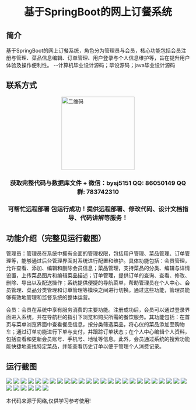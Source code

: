 <p><h1 align="center">基于SpringBoot的网上订餐系统</h1></p>

## 简介
基于SpringBoot的网上订餐系统，角色分为管理员与会员，核心功能包括会员注册与管理、菜品信息编辑、订单管理、用户登录与个人信息维护等，旨在提升用户体验及操作便利性。    --计算机毕业设计源码；毕设源码；java毕业设计源码


## 联系方式
<img src="https://bs-1329754181.cos.ap-shanghai.myqcloud.com/wx.jpg" alt="二维码" style="display: block; margin: 0 auto;" width="200px">
<p><h3 align="center">获取完整代码与数据库文件 + 微信：bysj5151 QQ: 86050149 QQ群: 783742310</h3></p>
<p><h3 align="center">可帮忙远程部署 包运行成功！提供远程部署、修改代码、设计文档指导、代码讲解等服务！</h3></p>

## 功能介绍（完整见运行截图）
管理员：管理员在系统中拥有全面的管理权限，包括用户管理、菜品管理、订单管理等，能够通过后台管理界面对系统进行配置和维护。具体功能包括：会员管理，允许查看、添加、编辑和删除会员信息；菜品管理，支持菜品的分类、编辑与详情设置，上传菜品图片和编辑菜品描述；订单管理，提供订单的查询、查看、修改、删除、导出以及配送操作；系统提供便捷的导航菜单，帮助管理员在个人中心、会员管理、菜品分类管理和订单管理等模块之间进行切换。通过这些功能，管理员能够有效地管理和监督系统的整体运营。

会员：会员在系统中享有服务消费的主要功能。注册成功后，会员可以通过登录界面进入系统，并在导航栏的指引下浏览和购买所需的餐饮服务。其功能包括：在首页与菜单浏览界面中查看餐品信息，按分类筛选菜品，将心仪的菜品添加至购物车；通过订单功能进行下单与支付，并跟踪订单状态；在个人中心编辑个人资料，包括查看和更新会员账号、手机号、地址等信息。此外，会员通过系统的搜索功能能快捷地查找特定菜品，并能查看历史订单以便于管理个人消费记录。


## 运行截图
![](https://bs-1329754181.cos.ap-shanghai.myqcloud.com/spring/OnlineOrderingSystem/img/001.jpg)
![](https://bs-1329754181.cos.ap-shanghai.myqcloud.com/spring/OnlineOrderingSystem/img/002.jpg)
![](https://bs-1329754181.cos.ap-shanghai.myqcloud.com/spring/OnlineOrderingSystem/img/003.jpg)
![](https://bs-1329754181.cos.ap-shanghai.myqcloud.com/spring/OnlineOrderingSystem/img/004.jpg)
![](https://bs-1329754181.cos.ap-shanghai.myqcloud.com/spring/OnlineOrderingSystem/img/005.jpg)
![](https://bs-1329754181.cos.ap-shanghai.myqcloud.com/spring/OnlineOrderingSystem/img/006.jpg)
![](https://bs-1329754181.cos.ap-shanghai.myqcloud.com/spring/OnlineOrderingSystem/img/007.jpg)
![](https://bs-1329754181.cos.ap-shanghai.myqcloud.com/spring/OnlineOrderingSystem/img/008.jpg)
![](https://bs-1329754181.cos.ap-shanghai.myqcloud.com/spring/OnlineOrderingSystem/img/009.jpg)
![](https://bs-1329754181.cos.ap-shanghai.myqcloud.com/spring/OnlineOrderingSystem/img/010.jpg)
![](https://bs-1329754181.cos.ap-shanghai.myqcloud.com/spring/OnlineOrderingSystem/img/011.jpg)
![](https://bs-1329754181.cos.ap-shanghai.myqcloud.com/spring/OnlineOrderingSystem/img/012.jpg)
![](https://bs-1329754181.cos.ap-shanghai.myqcloud.com/spring/OnlineOrderingSystem/img/013.jpg)
![](https://bs-1329754181.cos.ap-shanghai.myqcloud.com/spring/OnlineOrderingSystem/img/014.jpg)
![](https://bs-1329754181.cos.ap-shanghai.myqcloud.com/spring/OnlineOrderingSystem/img/015.jpg)
![](https://bs-1329754181.cos.ap-shanghai.myqcloud.com/spring/OnlineOrderingSystem/img/016.jpg)
![](https://bs-1329754181.cos.ap-shanghai.myqcloud.com/spring/OnlineOrderingSystem/img/017.jpg)
![](https://bs-1329754181.cos.ap-shanghai.myqcloud.com/spring/OnlineOrderingSystem/img/018.jpg)
![](https://bs-1329754181.cos.ap-shanghai.myqcloud.com/spring/OnlineOrderingSystem/img/019.jpg)
![](https://bs-1329754181.cos.ap-shanghai.myqcloud.com/spring/OnlineOrderingSystem/img/020.jpg)
![](https://bs-1329754181.cos.ap-shanghai.myqcloud.com/spring/OnlineOrderingSystem/img/021.jpg)
![](https://bs-1329754181.cos.ap-shanghai.myqcloud.com/spring/OnlineOrderingSystem/img/022.jpg)
![](https://bs-1329754181.cos.ap-shanghai.myqcloud.com/spring/OnlineOrderingSystem/img/023.jpg)
![](https://bs-1329754181.cos.ap-shanghai.myqcloud.com/spring/OnlineOrderingSystem/img/024.jpg)
![](https://bs-1329754181.cos.ap-shanghai.myqcloud.com/spring/OnlineOrderingSystem/img/025.jpg)
![](https://bs-1329754181.cos.ap-shanghai.myqcloud.com/spring/OnlineOrderingSystem/img/026.jpg)
![](https://bs-1329754181.cos.ap-shanghai.myqcloud.com/spring/OnlineOrderingSystem/img/027.jpg)
![](https://bs-1329754181.cos.ap-shanghai.myqcloud.com/spring/OnlineOrderingSystem/img/028.jpg)
![](https://bs-1329754181.cos.ap-shanghai.myqcloud.com/spring/OnlineOrderingSystem/img/029.jpg)
![](https://bs-1329754181.cos.ap-shanghai.myqcloud.com/spring/OnlineOrderingSystem/img/030.jpg)
![](https://bs-1329754181.cos.ap-shanghai.myqcloud.com/spring/OnlineOrderingSystem/img/031.jpg)

<p>本代码来源于网络,仅供学习参考使用!</p>
